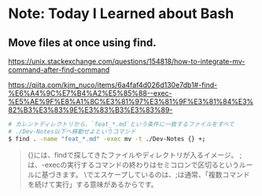 # Note: Today I Learned about Bash

## Move files at once using find.

https://unix.stackexchange.com/questions/154818/how-to-integrate-mv-command-after-find-command

https://qiita.com/kjm_nuco/items/6a4faf4d026d130e7db1#-find-%E6%A4%9C%E7%B4%A2%E5%85%88--exec-%E5%AE%9F%E8%A1%8C%E3%81%97%E3%81%9F%E3%81%84%E3%82%B3%E3%83%9E%E3%83%B3%E3%83%89-

```bash
# カレントディレクトリから、`feat_*.md`という条件に一致するファイルをすべて
# ./Dev-Notes以下へ移動せよというコマンド
$ find . -name "feat_*.md" -exec mv -t ./Dev-Notes {} +;
```

> {}には、findで探してきたファイルやディレクトリが入るイメージ。
;は、-execの実行するコマンドの終わりはセミコロンで区切るというルールに基づきます。
\でエスケープしているのは、;は通常、「複数コマンドを続けて実行」する意味があるからです。
